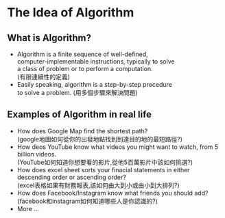 # The Idea of Algorithm

## What is Algorithm?

* Algorithm is a finite sequence of well-defined,  
  computer-implementable instructions, typically to solve  
  a class of problem or to perform a computation.  
  (有限連續性的定義)
* Easily speaking, algorithm is a step-by-step procedure  
  to solve a problem.
  (用多個步驟來解決問題)

## Examples of Algorithm in real life

* How does Google Map find the shortest path?  
  (google地圖如何從你的出發地點找到到達目的地的最短路徑?)
* How deos YouTube know what videos you might want to watch, from 5 billion videos.  
  (YouTube如何知道你想要看的影片,從他5百萬影片中該如何挑選?)
* How does excel sheet sorts your finacial statements in either descending order or ascending order?  
  (excel表格如果有財務報表,該如何由大到小或由小到大排列?)
* How does Facebook/Instagram know what friends you should add?  
  (facebook和instagram如何知道哪些人是你認識的?)
* More ...
